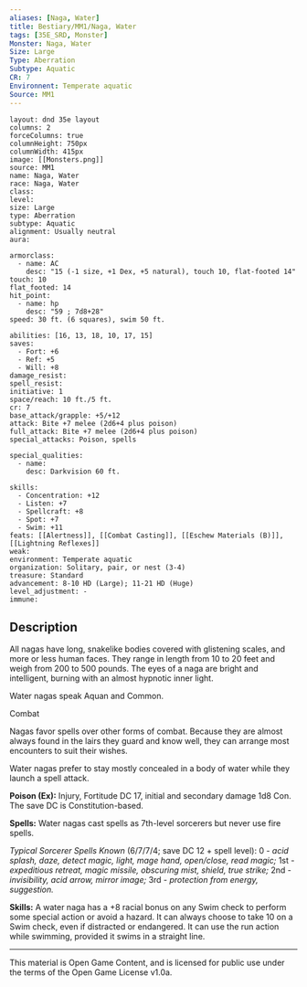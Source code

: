 ```yaml
---
aliases: [Naga, Water]
title: Bestiary/MM1/Naga, Water
tags: [35E_SRD, Monster]
Monster: Naga, Water
Size: Large
Type: Aberration
Subtype: Aquatic
CR: 7
Environnent: Temperate aquatic
Source: MM1
---
```


```statblock
layout: dnd 35e layout
columns: 2
forceColumns: true
columnHeight: 750px
columnWidth: 415px
image: [[Monsters.png]]
source: MM1
name: Naga, Water
race: Naga, Water
class: 
level: 
size: Large
type: Aberration
subtype: Aquatic
alignment: Usually neutral
aura: 

armorclass:
  - name: AC
    desc: "15 (-1 size, +1 Dex, +5 natural), touch 10, flat-footed 14"
touch: 10
flat_footed: 14
hit_point:
  - name: hp
    desc: "59 ; 7d8+28"
speed: 30 ft. (6 squares), swim 50 ft.

abilities: [16, 13, 18, 10, 17, 15]
saves:
  - Fort: +6
  - Ref: +5
  - Will: +8
damage_resist: 
spell_resist: 
initiative: 1
space/reach: 10 ft./5 ft.
cr: 7
base_attack/grapple: +5/+12
attack: Bite +7 melee (2d6+4 plus poison)
full_attack: Bite +7 melee (2d6+4 plus poison)
special_attacks: Poison, spells

special_qualities:
  - name: 
    desc: Darkvision 60 ft.

skills:
  - Concentration: +12
  - Listen: +7
  - Spellcraft: +8
  - Spot: +7
  - Swim: +11
feats: [[Alertness]], [[Combat Casting]], [[Eschew Materials (B)]], [[Lightning Reflexes]]
weak: 
environment: Temperate aquatic
organization: Solitary, pair, or nest (3-4)
treasure: Standard
advancement: 8-10 HD (Large); 11-21 HD (Huge)
level_adjustment: -
immune: 
```

## Description

<p>All nagas have long, snakelike bodies covered with glistening scales, and more or less human faces. They range in length from 10 to 20 feet and weigh from 200 to 500 pounds. The eyes of a naga are bright and intelligent, burning with an almost hypnotic inner light.</p>
<p>Water nagas speak Aquan and Common.</p>
<p>Combat</p>
<p>Nagas favor spells over other forms of combat. Because they are almost always found in the lairs they guard and know well, they can arrange most encounters to suit their wishes.</p>
<p>Water nagas prefer to stay mostly concealed in a body of water while they launch a spell attack.</p>
<p>
            <b>Poison (Ex):</b> Injury, Fortitude DC 17, initial and secondary damage 1d8 Con. The save DC is Constitution-based.</p>
<p>
            <b>Spells:</b> Water nagas cast spells as 7th-level sorcerers but never use fire spells.</p>
<p>
            <i>Typical Sorcerer Spells Known</i> (6/7/7/4; save DC 12 + spell level): 0 - <i>acid splash, daze, detect magic, light, mage hand, open/close, read magic;</i> 1st -  <i>expeditious retreat, magic missile, obscuring mist, shield, true strike;</i> 2nd - <i>invisibility, acid arrow, mirror image;</i> 3rd - <i>protection from energy, suggestion.</i></p>
<p>
            <b>Skills:</b> A water naga has a +8 racial bonus on any Swim check to perform some special action or avoid a hazard. It can always choose to take 10 on a Swim check, even if distracted or endangered. It can use the run action while swimming, provided it swims in a straight line.</p>

---

This material is Open Game Content, and is licensed for public use under
the terms of the Open Game License v1.0a.
